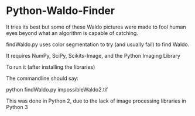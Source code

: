 # Python-Waldo-Finder
It tries its best but some of these Waldo pictures were made to fool human eyes beyond what an algorithm is capable of catching.

findWaldo.py uses color segmentation to try (and usually fail) to find Waldo.

It requires NumPy, SciPy, Scikits-Image, and the Python Imaging Library

To run it (after installing the libraries) 

The commandline should say:

python findWaldo.py impossibleWaldo2.tif

This was done in Python 2, due to the lack of image processing libraries in Python 3
